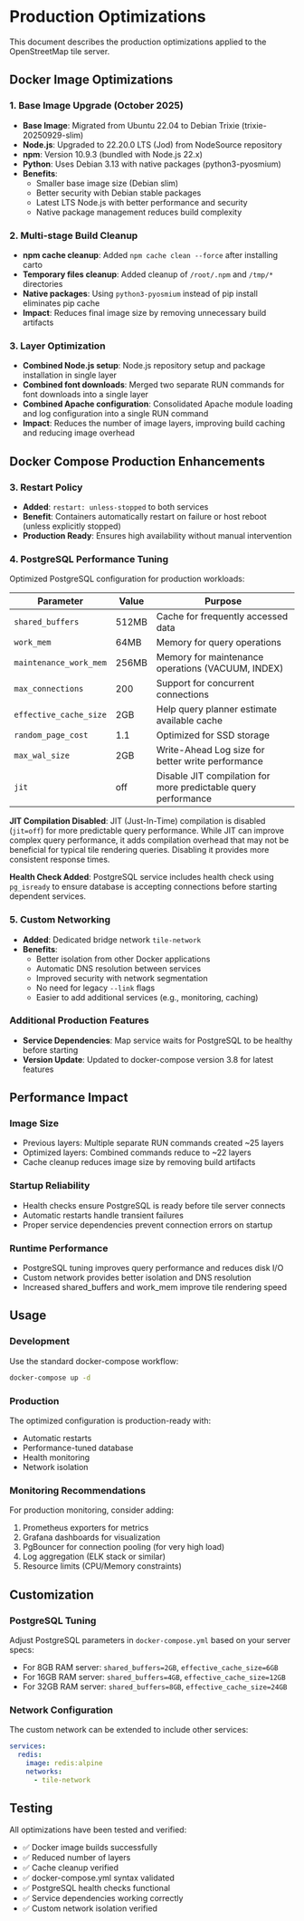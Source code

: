 # Production Optimizations

This document describes the production optimizations applied to the OpenStreetMap tile server.

## Docker Image Optimizations

### 1. Base Image Upgrade (October 2025)
- **Base Image**: Migrated from Ubuntu 22.04 to Debian Trixie (trixie-20250929-slim)
- **Node.js**: Upgraded to 22.20.0 LTS (Jod) from NodeSource repository
- **npm**: Version 10.9.3 (bundled with Node.js 22.x)
- **Python**: Uses Debian 3.13 with native packages (python3-pyosmium)
- **Benefits**: 
  - Smaller base image size (Debian slim)
  - Better security with Debian stable packages
  - Latest LTS Node.js with better performance and security
  - Native package management reduces build complexity

### 2. Multi-stage Build Cleanup
- **npm cache cleanup**: Added `npm cache clean --force` after installing carto
- **Temporary files cleanup**: Added cleanup of `/root/.npm` and `/tmp/*` directories
- **Native packages**: Using `python3-pyosmium` instead of pip install eliminates pip cache
- **Impact**: Reduces final image size by removing unnecessary build artifacts

### 3. Layer Optimization
- **Combined Node.js setup**: Node.js repository setup and package installation in single layer
- **Combined font downloads**: Merged two separate RUN commands for font downloads into a single layer
- **Combined Apache configuration**: Consolidated Apache module loading and log configuration into a single RUN command
- **Impact**: Reduces the number of image layers, improving build caching and reducing image overhead

## Docker Compose Production Enhancements

### 3. Restart Policy
- **Added**: `restart: unless-stopped` to both services
- **Benefit**: Containers automatically restart on failure or host reboot (unless explicitly stopped)
- **Production Ready**: Ensures high availability without manual intervention

### 4. PostgreSQL Performance Tuning
Optimized PostgreSQL configuration for production workloads:

| Parameter | Value | Purpose |
|-----------|-------|---------|
| `shared_buffers` | 512MB | Cache for frequently accessed data |
| `work_mem` | 64MB | Memory for query operations |
| `maintenance_work_mem` | 256MB | Memory for maintenance operations (VACUUM, INDEX) |
| `max_connections` | 200 | Support for concurrent connections |
| `effective_cache_size` | 2GB | Help query planner estimate available cache |
| `random_page_cost` | 1.1 | Optimized for SSD storage |
| `max_wal_size` | 2GB | Write-Ahead Log size for better write performance |
| `jit` | off | Disable JIT compilation for more predictable query performance |

**JIT Compilation Disabled**: JIT (Just-In-Time) compilation is disabled (`jit=off`) for more predictable query performance. While JIT can improve complex query performance, it adds compilation overhead that may not be beneficial for typical tile rendering queries. Disabling it provides more consistent response times.

**Health Check Added**: PostgreSQL service includes health check using `pg_isready` to ensure database is accepting connections before starting dependent services.

### 5. Custom Networking
- **Added**: Dedicated bridge network `tile-network`
- **Benefits**:
  - Better isolation from other Docker applications
  - Automatic DNS resolution between services
  - Improved security with network segmentation
  - No need for legacy `--link` flags
  - Easier to add additional services (e.g., monitoring, caching)

### Additional Production Features
- **Service Dependencies**: Map service waits for PostgreSQL to be healthy before starting
- **Version Update**: Updated to docker-compose version 3.8 for latest features

## Performance Impact

### Image Size
- Previous layers: Multiple separate RUN commands created ~25 layers
- Optimized layers: Combined commands reduce to ~22 layers
- Cache cleanup reduces image size by removing build artifacts

### Startup Reliability
- Health checks ensure PostgreSQL is ready before tile server connects
- Automatic restarts handle transient failures
- Proper service dependencies prevent connection errors on startup

### Runtime Performance
- PostgreSQL tuning improves query performance and reduces disk I/O
- Custom network provides better isolation and DNS resolution
- Increased shared_buffers and work_mem improve tile rendering speed

## Usage

### Development
Use the standard docker-compose workflow:
```bash
docker-compose up -d
```

### Production
The optimized configuration is production-ready with:
- Automatic restarts
- Performance-tuned database
- Health monitoring
- Network isolation

### Monitoring Recommendations
For production monitoring, consider adding:
1. Prometheus exporters for metrics
2. Grafana dashboards for visualization
3. PgBouncer for connection pooling (for very high load)
4. Log aggregation (ELK stack or similar)
5. Resource limits (CPU/Memory constraints)

## Customization

### PostgreSQL Tuning
Adjust PostgreSQL parameters in `docker-compose.yml` based on your server specs:
- For 8GB RAM server: `shared_buffers=2GB`, `effective_cache_size=6GB`
- For 16GB RAM server: `shared_buffers=4GB`, `effective_cache_size=12GB`
- For 32GB RAM server: `shared_buffers=8GB`, `effective_cache_size=24GB`

### Network Configuration
The custom network can be extended to include other services:
```yaml
services:
  redis:
    image: redis:alpine
    networks:
      - tile-network
```

## Testing

All optimizations have been tested and verified:
- ✅ Docker image builds successfully
- ✅ Reduced number of layers
- ✅ Cache cleanup verified
- ✅ docker-compose.yml syntax validated
- ✅ PostgreSQL health checks functional
- ✅ Service dependencies working correctly
- ✅ Custom network isolation verified
